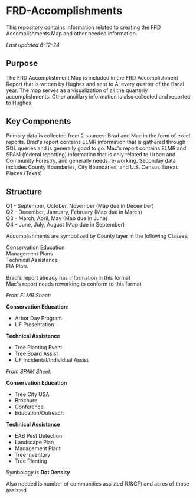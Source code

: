 # FRD-Accomplishments 
This repository contains information related to creating the FRD Accomplishments Map and other needed information.<br>

*Last updated 6-12-24*
## Purpose
The FRD Accomplishment Map is included in the FRD Accomplishment Report that is written by Hughes and sent to Al every quarter of the fiscal year. The map serves as a visualization of all the quarterly accomplishments. Other ancillary information is also collected and reported to Hughes. 
## Key Components
Primary data is collected from 2 sources: Brad and Mac in the form of excel reports. 
Brad's report contains ELMR information that is gathered through SQL queries and is generally good to go. 
Mac's report contains ELMR and SPAM (federal reporting) information that is only related to Urban and Community Forestry, and generally needs re-working.
Seconday data includes County Boundaries, City Boundaries, and U.S. Census Bureau Places (Texas)
## Structure
Q1 - September, October, November (Map due in December) <br>
Q2 - December, Janruary, February (Map due in March)<br>
Q3 - March, April, May (Map due in June)<br>
Q4 - June, July, August (Map due in September)<br>

Accomplishments are symbolized by County layer in the following Classes:<br>

Conservation Education<br>
Management Plans<br>
Technical Assistance<br>
FIA Plots<br>

Brad's report already has information in this format <br>
Mac's report needs reworking to conform to this format <br>

*From ELMR Sheet:* <br>

**Conservation Education**: <br>
*  Arbor Day Program <br>
*  UF Presentation <br>

**Technical Assistance**<br>
*  Tree Planting Event<br>
*  Tree Board Assist<br>
*  UF Incidental/Individual Assist<br>

*From SPAM Sheet:* <br>

**Conservation Education**<br>
*  Tree City USA<br>
*  Brochure<br>
*  Conference<br>
*  Education/Outreach<br>

**Technical Assistance** <br>
*  EAB Pest Detection<br>
*  Landscape Plan<br>
*  Management Plant<br>
*  Tree Inventory<br>
*  Tree Planting<br>

Symbology is **Dot Density**<br>

Also needed is number of communities assisted (U&CF) and acres of those assisted







